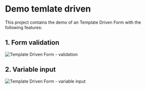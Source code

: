 # Demo temlate driven

This project contains the demo of an Template Driven Form with the following features:

## 1. Form validation
![Template Driven Form - validation](https://gitlab.pp-dcs.nl/BasvE/angular-knowledge-is-power/-/blob/main/reactive-forms/demo-template-driven/images/TemplateForm2.PNG)


## 2. Variable input
![Template Driven Form - variable input](https://gitlab.pp-dcs.nl/BasvE/angular-knowledge-is-power/-/blob/main/reactive-forms/demo-template-driven/images/TemplateForm3.PNG)
